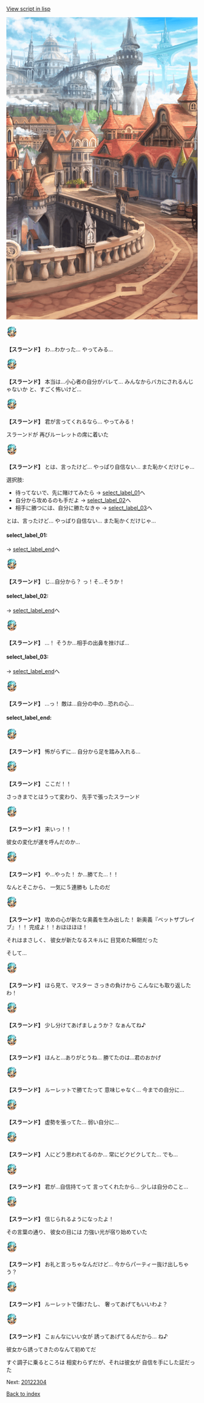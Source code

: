 [View script in lisp](../scripts/20122203.txt)

![town.png](../images/backgrounds/town.png)

<img src="../images/units/201221.png" alt="201221.png" height="34"/>

**【スラーンド】**
わ…わかった…
やってみる…

<img src="../images/units/201221.png" alt="201221.png" height="34"/>

**【スラーンド】**
本当は…小心者の自分がバレて…
みんなからバカにされるんじゃないか
と、すごく怖いけど…

<img src="../images/units/201221.png" alt="201221.png" height="34"/>

**【スラーンド】**
君が言ってくれるなら…
やってみる！

スラーンドが
再びルーレットの席に着いた

<img src="../images/units/201221.png" alt="201221.png" height="34"/>

**【スラーンド】**
とは、言ったけど…
やっぱり自信ない…
また恥かくだけじゃ…

選択肢:
- 待ってないで、先に賭けてみたら → [select_label_01](#select_label_01)へ
- 自分から攻めるのも手だよ → [select_label_02](#select_label_02)へ
- 相手に勝つには、自分に勝たなきゃ → [select_label_03](#select_label_03)へ

とは、言ったけど…
やっぱり自信ない…
また恥かくだけじゃ…

#### select_label_01:
 → [select_label_end](#select_label_end)へ

<img src="../images/units/201221.png" alt="201221.png" height="34"/>

**【スラーンド】**
じ…自分から？
っ！そ…そうか！

#### select_label_02:
 → [select_label_end](#select_label_end)へ

<img src="../images/units/201221.png" alt="201221.png" height="34"/>

**【スラーンド】**
…！
そうか…相手の出鼻を挫けば…

#### select_label_03:
 → [select_label_end](#select_label_end)へ

<img src="../images/units/201221.png" alt="201221.png" height="34"/>

**【スラーンド】**
…っ！
敵は…自分の中の…恐れの心…

#### select_label_end:

<img src="../images/units/201221.png" alt="201221.png" height="34"/>

**【スラーンド】**
怖がらずに…
自分から足を踏み入れる…

<img src="../images/units/201221.png" alt="201221.png" height="34"/>

**【スラーンド】**
ここだ！！

さっきまでとはうって変わり、
先手で張ったスラーンド

<img src="../images/units/201221.png" alt="201221.png" height="34"/>

**【スラーンド】**
来いっ！！

彼女の変化が運を呼んだのか…

<img src="../images/units/201221.png" alt="201221.png" height="34"/>

**【スラーンド】**
や…やった！
か…勝てた…！！

なんとそこから、
一気に５連勝も
したのだ

<img src="../images/units/201221.png" alt="201221.png" height="34"/>

**【スラーンド】**
攻めの心が新たな奥義を生み出した！
新奥義『ベットザブレイブ』！！
完成よ！！おほほほほ！

それはまさしく、
彼女が新たなるスキルに
目覚めた瞬間だった

そして…

<img src="../images/units/201221.png" alt="201221.png" height="34"/>

**【スラーンド】**
ほら見て、マスター
さっきの負けから
こんなにも取り返したわ！

<img src="../images/units/201221.png" alt="201221.png" height="34"/>

**【スラーンド】**
少し分けてあげましょうか？
なぁんてね♪

<img src="../images/units/201221.png" alt="201221.png" height="34"/>

**【スラーンド】**
ほんと…ありがとうね…
勝てたのは…君のおかげ

<img src="../images/units/201221.png" alt="201221.png" height="34"/>

**【スラーンド】**
ルーレットで勝てたって
意味じゃなく…
今までの自分に…

<img src="../images/units/201221.png" alt="201221.png" height="34"/>

**【スラーンド】**
虚勢を張ってた…
弱い自分に…

<img src="../images/units/201221.png" alt="201221.png" height="34"/>

**【スラーンド】**
人にどう思われてるのか…
常にビクビクしてた…
でも…

<img src="../images/units/201221.png" alt="201221.png" height="34"/>

**【スラーンド】**
君が…自信持てって
言ってくれたから…
少しは自分のこと…

<img src="../images/units/201221.png" alt="201221.png" height="34"/>

**【スラーンド】**
信じられるようになったよ！

その言葉の通り、
彼女の目には
力強い光が宿り始めていた

<img src="../images/units/201221.png" alt="201221.png" height="34"/>

**【スラーンド】**
お礼と言っちゃなんだけど…
今からパーティー抜け出しちゃう？

<img src="../images/units/201221.png" alt="201221.png" height="34"/>

**【スラーンド】**
ルーレットで儲けたし、
奢ってあげてもいいわよ？

<img src="../images/units/201221.png" alt="201221.png" height="34"/>

**【スラーンド】**
こぉんなにいい女が
誘ってあげてるんだから…
ね♪

彼女から誘ってきたのなんて初めてだ

すぐ調子に乗るところは
相変わらずだが、それは彼女が
自信を手にした証だった


Next: [20122304](20122304.md)

[Back to index](index.md)
